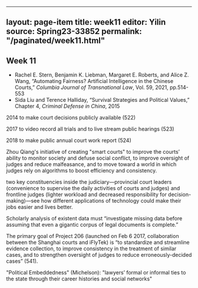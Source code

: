 
---
layout: page-item
title: week11
editor: Yilin
source: Spring23-33852
permalink: "/paginated/week11.html"
---

## Week 11

- Rachel E. Stern, Benjamin K. Liebman, Margaret E. Roberts, and Alice Z. Wang, “Automating Fairness? Artificial Intelligence in the Chinese Courts,” *Columbia Journal of Transnational Law*, Vol. 59, 2021, pp.514-553
- Sida Liu and Terence Halliday, “Survival Strategies and Political Values,” Chapter 4, *Criminal Defense in China*, 2015

2014 to make court decisions publicly available (522)

2017 to video record all trials and to live stream public hearings (523)

2018 to make public annual court work report (524)

Zhou Qiang's initiative of creating "smart courts" to improve the courts’ ability to monitor society and defuse social conflict, to improve oversight of judges and reduce malfeasance, and to move toward a world in which judges rely on algorithms to boost efficiency and consistency.

two key constituencies inside the judiciary—provincial court leaders (convenience to supervise the daily activities of courts and judges) and frontline judges (lighter workload and decreased responsibility for decision-making)—see how different applications of technology could make their jobs easier and lives better.

Scholarly analysis of existent data must “investigate missing data before assuming that even a gigantic corpus of legal documents is complete.”

The primary goal of Project 206 (launched on Feb 6 2017, collaboration between the Shanghai courts and iFlyTek) is “to standardize and streamline evidence collection, to improve consistency in the treatment of similar cases, and to strengthen oversight of judges to reduce erroneously-decided cases” (541).

"Political Embeddedness" (Michelson): "lawyers’ formal or informal ties to the state through their career histories and social networks"